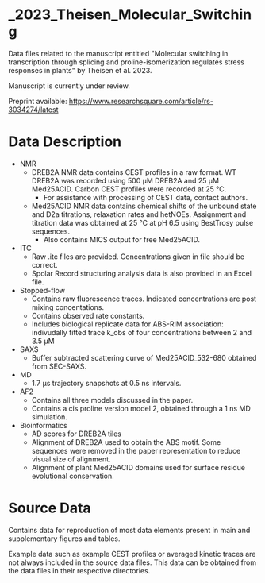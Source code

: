 # _2023_Theisen_Molecular_Switching
Data files related to the manuscript entitled "Molecular switching in transcription through splicing and proline-isomerization regulates stress responses in plants" by Theisen et al. 2023.

Manuscript is currently under review.

Preprint available: https://www.researchsquare.com/article/rs-3034274/latest

# Data Description #
- NMR
  - DREB2A NMR data contains CEST profiles in a raw format. WT DREB2A was recorded using 500 µM DREB2A and 25 µM Med25ACID. Carbon CEST profiles were recorded at 25 °C.
    - For assistance with processing of CEST data, contact authors.
  - Med25ACID NMR data contains chemical shifts of the unbound state and D2a titrations, relaxation rates and hetNOEs. Assignment and titration data was obtained at 25 °C at pH 6.5 using BestTrosy pulse sequences.
    - Also contains MICS output for free Med25ACID.
- ITC
  - Raw .itc files are provided. Concentrations given in file should be correct.
  - Spolar Record structuring analysis data is also provided in an Excel file.
- Stopped-flow
  - Contains raw fluorescence traces. Indicated concentrations are post mixing concentations.
  - Contains observed rate constants.
  - Includes biological replicate data for ABS-RIM association: indivudally fitted trace k_obs of four concentrations between 2 and 3.5 µM
- SAXS
  - Buffer subtracted scattering curve of Med25ACID_532-680 obtained from SEC-SAXS.
- MD
  - 1.7 µs trajectory snapshots at 0.5 ns intervals.
- AF2
  - Contains all three models discussed in the paper.
  - Contains a cis proline version model 2, obtained through a 1 ns MD simulation.
- Bioinformatics
  - AD scores for DREB2A tiles
  - Alignment of DREB2A used to obtain the ABS motif. Some sequences were removed in the paper representation to reduce visual size of alignment.
  - Alignment of plant Med25ACID domains used for surface residue evolutional conservation.
  
# Source Data
Contains data for reproduction of most data elements present in main and supplementary figures and tables.

Example data such as example CEST profiles or averaged kinetic traces are not always included in the source data files. This data can be obtained from the data files in their respective directories.
